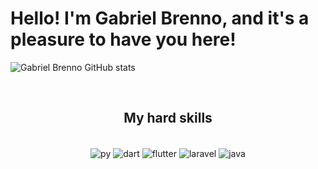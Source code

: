  <h1>Hello! I'm Gabriel Brenno, and it's a pleasure to have you here!</h1>
 
![Gabriel Brenno GitHub stats](https://github-readme-stats.vercel.app/api?username=gaabrenno&show_icons=true&theme=radical)

<div align="center" style="display: inline_block"><br/>
  <h2>My hard skills</h2>
</div>

<div align="center" style="display: inline_block"><br/>
  
  <img align="center" alt="py" src="https://img.shields.io/badge/Python-14354C?style=for-the-badge&logo=python&logoColor=white"/>
  <img align="center" alt="dart" src="https://img.shields.io/badge/Dart-0175C2?style=for-the-badge&logo=dart&logoColor=white"/>
  <img align="center" alt="flutter" src="https://img.shields.io/badge/Flutter-02569B?style=for-the-badge&logo=flutter&logoColor=white"/>
  <img align="center" alt="laravel" src="https://img.shields.io/badge/Laravel-FF2D20?style=for-the-badge&logo=laravel&logoColor=white"/>
  <img align="center" alt="java" src="https://img.shields.io/badge/Java-ED8B00?style=for-the-badge&logo=java&logoColor=white"/>
</div>

